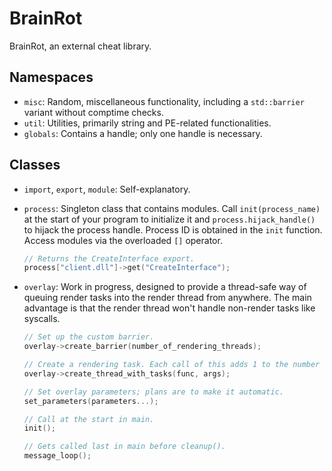 # BrainRot

BrainRot, an external cheat library.

## Namespaces
- `misc`: Random, miscellaneous functionality, including a `std::barrier` variant without comptime checks.
- `util`: Utilities, primarily string and PE-related functionalities.
- `globals`: Contains a handle; only one handle is necessary.

## Classes
- `import`, `export`, `module`: Self-explanatory.
- `process`: Singleton class that contains modules. Call `init(process_name)` at the start of your program to initialize it and `process.hijack_handle()` to hijack the process handle. Process ID is obtained in the `init` function. Access modules via the overloaded `[]` operator.

   ```cpp
   // Returns the CreateInterface export.
   process["client.dll"]->get("CreateInterface");
   ```

- `overlay`: Work in progress, designed to provide a thread-safe way of queuing render tasks into the render thread from anywhere. The main advantage is that the render thread won't handle non-render tasks like syscalls. 

   ```cpp
   // Set up the custom barrier.
   overlay->create_barrier(number_of_rendering_threads);

   // Create a rendering task. Each call of this adds 1 to the number of rendering tasks.
   overlay->create_thread_with_tasks(func, args);

   // Set overlay parameters; plans are to make it automatic.
   set_parameters(parameters...);

   // Call at the start in main.
   init(); 

   // Gets called last in main before cleanup().
   message_loop();
   ```